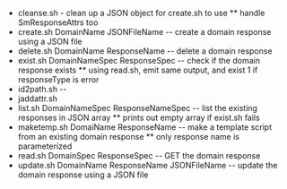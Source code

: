 * cleanse.sh - clean up a JSON object for create.sh to use
** handle SmResponseAttrs too
* create.sh DomainName JSONFileName -- create a domain response using a JSON file
* delete.sh DomainName ResponseName -- delete a domain response
* exist.sh DomainNameSpec ResponseSpec -- check if the domain response exists
** using read.sh, emit same output, and exist 1 if responseType is error
* id2path.sh --
* jaddattr.sh
* list.sh DomainNameSpec ResponseNameSpec -- list the existing responses in JSON array
** prints out empty array if exist.sh fails
* maketemp.sh DomaiName ResponseName -- make a template script from an existing domain response
** only response name is parameterized
* read.sh DomainSpec ResponseSpec -- GET the domain response
* update.sh DomainName ResponseName JSONFileName -- update the domain response using a JSON file

